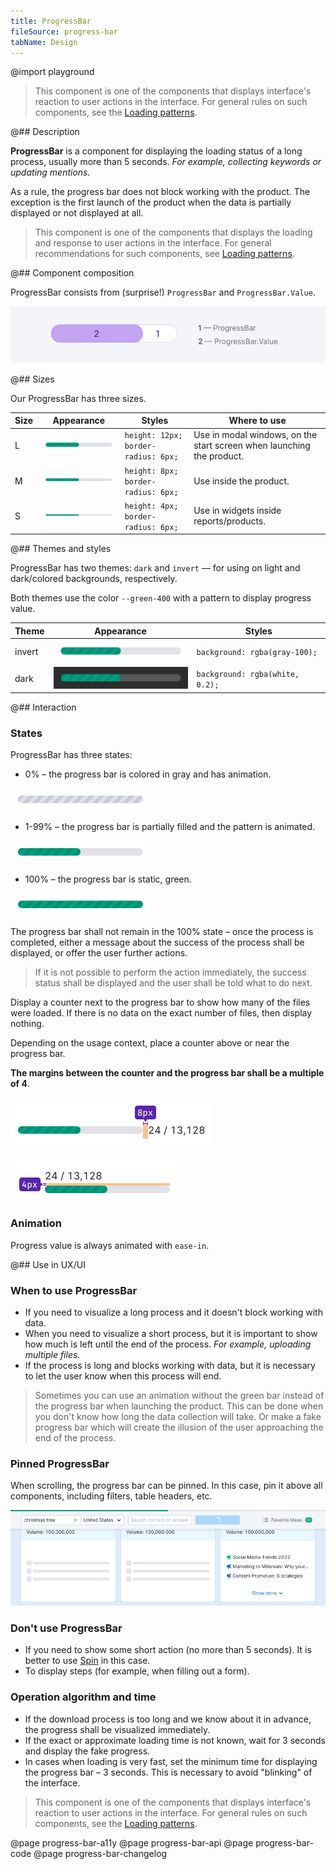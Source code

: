 ```yaml
---
title: ProgressBar
fileSource: progress-bar
tabName: Design
---
```


@import playground

> This component is one of the components that displays interface's reaction to user actions in the interface. For general rules on such components, see the [Loading patterns](/patterns/loading-states/).

@## Description

**ProgressBar** is a component for displaying the loading status of a long process, usually more than 5 seconds. _For example, collecting keywords or updating mentions._

As a rule, the progress bar does not block working with the product. The exception is the first launch of the product when the data is partially displayed or not displayed at all.

> This component is one of the components that displays the loading and response to user actions in the interface. For general recommendations for such components, see [Loading patterns](/patterns/loading-states/).

@## Component composition

ProgressBar consists from (surprise!) `ProgressBar` and `ProgressBar.Value`.

![progress bar scheme](static/progressbar-scheme.png)

@## Sizes

Our ProgressBar has three sizes.

| Size | Appearance                               | Styles                              | Where to use                                                          |
| ---- | ---------------------------------------- | ----------------------------------- | --------------------------------------------------------------------- |
| L    | ![L sise progressbar](static/size-l.png) | `height: 12px; border-radius: 6px;` | Use in modal windows, on the start screen when launching the product. |
| M    | ![M size progressbar](static/size-m.png) | `height: 8px; border-radius: 6px;`  | Use inside the product.                                               |
| S    | ![S size progressbar](static/size-s.png) | `height: 4px; border-radius: 6px;`  | Use in widgets inside reports/products.                               |

@## Themes and styles

ProgressBar has two themes: `dark` and `invert` — for using on light and dark/colored backgrounds, respectively.

Both themes use the color `--green-400` with a pattern to display progress value.

| Theme  | Appearance                                            | Styles                          |
| ------ | ----------------------------------------------------- | ------------------------------- |
| invert | ![progressbar with invert theme](static/size-l.png)   | `background: rgba(gray-100);`   |
| dark   | ![progressbar with dark theme](static/dark-theme.png) | `background: rgba(white, 0.2);` |

@## Interaction

### States

ProgressBar has three states:

- 0% – the progress bar is colored in gray and has animation.

![progressbar without progress](static/loading-gray.png)

- 1-99% – the progress bar is partially filled and the pattern is animated.

![progressbar with the "in progress" state](static/size-l.png)

- 100% – the progress bar is static, green.

![progressbar with the loaded state](static/loaded.png)

The progress bar shall not remain in the 100% state – once the process is completed, either a message about the success of the process shall be displayed, or offer the user further actions.

> If it is not possible to perform the action immediately, the success status shall be displayed and the user shall be told what to do next.

Display a counter next to the progress bar to show how many of the files were loaded. If there is no data on the exact number of files, then display nothing.

Depending on the usage context, place a counter above or near the progress bar.

**The margins between the counter and the progress bar shall be a multiple of 4**.

![progressbar with the counter](static/progressbar-counter.png)

![progressbar with the counter](static/progressbar-counter-above.png)

### Animation

Progress value is always animated with `ease-in`.

@## Use in UX/UI

### When to use ProgressBar

- If you need to visualize a long process and it doesn't block working with data.
- When you need to visualize a short process, but it is important to show how much is left until the end of the process. _For example, uploading multiple files._
- If the process is long and blocks working with data, but it is necessary to let the user know when this process will end.

> Sometimes you can use an animation without the green bar instead of the progress bar when launching the product. This can be done when you don't know how long the data collection will take. Or make a fake progress bar which will create the illusion of the user approaching the end of the process.

### Pinned ProgressBar

When scrolling, the progress bar can be pinned. In this case, pin it above all components, including filters, table headers, etc.

![progressbar sticky](static/progressbar-sticky.png)

### Don't use ProgressBar

- If you need to show some short action (no more than 5 seconds). It is better to use [Spin](/components/spin/) in this case.
- To display steps (for example, when filling out a form).

### Operation algorithm and time

- If the download process is too long and we know about it in advance, the progress shall be visualized immediately.
- If the exact or approximate loading time is not known, wait for 3 seconds and display the fake progress.
- In cases when loading is very fast, set the minimum time for displaying the progress bar – 3 seconds. This is necessary to avoid "blinking" of the interface.

> This component is one of the components that displays interface's reaction to user actions in the interface. For general rules on such components, see the [Loading patterns](/patterns/loading-states/).

@page progress-bar-a11y
@page progress-bar-api
@page progress-bar-code
@page progress-bar-changelog

